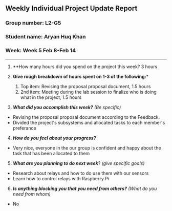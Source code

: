 ## Weekly Individual Project Update Report
### Group number: L2-G5 
### Student name: Aryan Huq Khan
### Week: Week 5 Feb 8-Feb 14
___
1. **How many hours did you spend on the project this week? 3 hours

2. **Give rough breakdown of hours spent on 1-3 of the following:***
   1. Top item: Revising the proposal proposal document, 1.5 hours
   2. 2nd item: Meeting during the lab session to finalize who is doing what in the project, 1.5 hours
3. ***What did you accomplish this week?*** _(Be specific)_
  - Revising the proposal proposal document according to the Feedback.
  - Divided the project's subsystems and allocated tasks to each member's preferance
4. ***How do you feel about your progress?*** 
  - Very nice, everyone in the our group is confident and happy about the task that has been allocated to them
5. ***What are you planning to do next week***? _(give specific goals)_
  - Research about relays and how to do use them with our sensors
  - Learn how to control relays with Raspberry Pi
6. ***Is anything blocking you that you need from others?*** _(What do you need from whom)_
  - No
